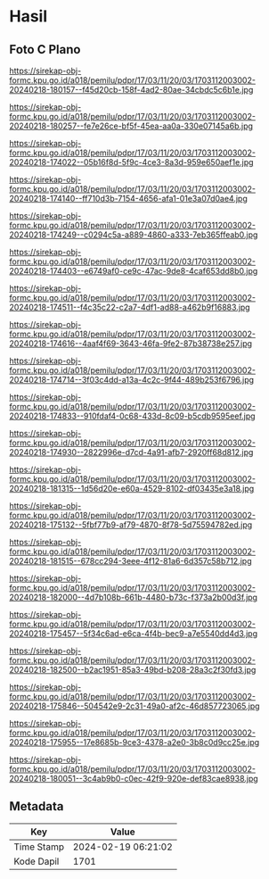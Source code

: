 # Hasil

## Foto C Plano

https://sirekap-obj-formc.kpu.go.id/a018/pemilu/pdpr/17/03/11/20/03/1703112003002-20240218-180157--f45d20cb-158f-4ad2-80ae-34cbdc5c6b1e.jpg

https://sirekap-obj-formc.kpu.go.id/a018/pemilu/pdpr/17/03/11/20/03/1703112003002-20240218-180257--fe7e26ce-bf5f-45ea-aa0a-330e07145a6b.jpg

https://sirekap-obj-formc.kpu.go.id/a018/pemilu/pdpr/17/03/11/20/03/1703112003002-20240218-174022--05b16f8d-5f9c-4ce3-8a3d-959e650aef1e.jpg

https://sirekap-obj-formc.kpu.go.id/a018/pemilu/pdpr/17/03/11/20/03/1703112003002-20240218-174140--ff710d3b-7154-4656-afa1-01e3a07d0ae4.jpg

https://sirekap-obj-formc.kpu.go.id/a018/pemilu/pdpr/17/03/11/20/03/1703112003002-20240218-174249--c0294c5a-a889-4860-a333-7eb365ffeab0.jpg

https://sirekap-obj-formc.kpu.go.id/a018/pemilu/pdpr/17/03/11/20/03/1703112003002-20240218-174403--e6749af0-ce9c-47ac-9de8-4caf653dd8b0.jpg

https://sirekap-obj-formc.kpu.go.id/a018/pemilu/pdpr/17/03/11/20/03/1703112003002-20240218-174511--f4c35c22-c2a7-4df1-ad88-a462b9f16883.jpg

https://sirekap-obj-formc.kpu.go.id/a018/pemilu/pdpr/17/03/11/20/03/1703112003002-20240218-174616--4aaf4f69-3643-46fa-9fe2-87b38738e257.jpg

https://sirekap-obj-formc.kpu.go.id/a018/pemilu/pdpr/17/03/11/20/03/1703112003002-20240218-174714--3f03c4dd-a13a-4c2c-9f44-489b253f6796.jpg

https://sirekap-obj-formc.kpu.go.id/a018/pemilu/pdpr/17/03/11/20/03/1703112003002-20240218-174833--910fdaf4-0c68-433d-8c09-b5cdb9595eef.jpg

https://sirekap-obj-formc.kpu.go.id/a018/pemilu/pdpr/17/03/11/20/03/1703112003002-20240218-174930--2822996e-d7cd-4a91-afb7-2920ff68d812.jpg

https://sirekap-obj-formc.kpu.go.id/a018/pemilu/pdpr/17/03/11/20/03/1703112003002-20240218-181315--1d56d20e-e60a-4529-8102-df03435e3a18.jpg

https://sirekap-obj-formc.kpu.go.id/a018/pemilu/pdpr/17/03/11/20/03/1703112003002-20240218-175132--5fbf77b9-af79-4870-8f78-5d75594782ed.jpg

https://sirekap-obj-formc.kpu.go.id/a018/pemilu/pdpr/17/03/11/20/03/1703112003002-20240218-181515--678cc294-3eee-4f12-81a6-6d357c58b712.jpg

https://sirekap-obj-formc.kpu.go.id/a018/pemilu/pdpr/17/03/11/20/03/1703112003002-20240218-182000--4d7b108b-661b-4480-b73c-f373a2b00d3f.jpg

https://sirekap-obj-formc.kpu.go.id/a018/pemilu/pdpr/17/03/11/20/03/1703112003002-20240218-175457--5f34c6ad-e6ca-4f4b-bec9-a7e5540dd4d3.jpg

https://sirekap-obj-formc.kpu.go.id/a018/pemilu/pdpr/17/03/11/20/03/1703112003002-20240218-182500--b2ac1951-85a3-49bd-b208-28a3c2f30fd3.jpg

https://sirekap-obj-formc.kpu.go.id/a018/pemilu/pdpr/17/03/11/20/03/1703112003002-20240218-175846--504542e9-2c31-49a0-af2c-46d857723065.jpg

https://sirekap-obj-formc.kpu.go.id/a018/pemilu/pdpr/17/03/11/20/03/1703112003002-20240218-175955--17e8685b-9ce3-4378-a2e0-3b8c0d9cc25e.jpg

https://sirekap-obj-formc.kpu.go.id/a018/pemilu/pdpr/17/03/11/20/03/1703112003002-20240218-180051--3c4ab9b0-c0ec-42f9-920e-def83cae8938.jpg


## Metadata

| Key        | Value               |
| ---------- | ------------------- |
| Time Stamp | 2024-02-19 06:21:02 |
| Kode Dapil | 1701                |



